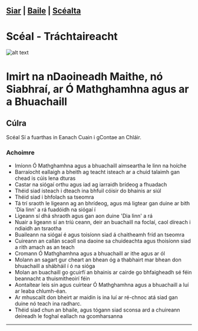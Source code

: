 [Siar](/SC1/scl-1.html) | [Baile](/index.html) | [Scéalta](/liosta.xml)
------------------
# Scéal - Tráchtaireacht
![alt text](siog-pic.jpg "An Scéal")

# Imirt na nDaoineadh Maithe, nó Siabhraí, ar Ó Mathghamhna agus ar a Bhuachaill

## Cúlra
Scéal Sí a fuarthas in Eanach Cuain i gContae an Chláir.

### Achoimre
- Imíonn Ó Mathghamhna agus a bhuachaill aimseartha le linn na hoíche
- Barraíocht eallaigh a bheith ag teacht isteach ar a chuid talaimh gan chead is cúis lena dturas
- Castar na siógaí orthu agus iad ag iarraidh brídeog a fhuadach
- Théid siad isteach i dteach ina bhfuil cóisir do bhainis ar siúl
- Théid siad i bhfolach sa tseomra
- Tá trí sraoth le ligeann ag an bhrídeog, agus má ligtear gan duine ar bith 'Dia linn' a rá fuadóidh na siógaí í
- Ligeann sí dhá shraoth agus gan aon duine 'Dia linn' a rá
- Nuair a ligeann sí an tríú ceann, deir an buachaill na foclaí, caol díreach i ndiaidh an tsraotha
- Buaileann na siógaí é agus toisíonn siad á chaitheamh fríd an tseomra
- Cuireann an callán scaoll sna daoine sa chuideachta agus thoisíonn siad a rith amach as an teach
- Cromann Ó Mathghamhna agus a bhuachaill ar ithe agus ar ól
- Molann an sagart gur cheart an bhean óg a thabhairt mar bhean don bhuachaill a shábháil í ó na sióga
- Molan an buachaill go gcuirfí an bhainis ar cairde go bhfaigheadh sé féin beannacht a thuismitheoirí féin
- Aontaítear leis sin agus cuirtear Ó Mathghamhna agus a bhuachaill a luí ar leaba chlumh-éan.
- Ar mhuscailt don bheirt ar maidin is ina luí ar ré-chnoc atá siad gan duine nó teach ina radharc.
- Théid siad chun an bhaile, agus tógann siad sconsa ard a chuireann deireadh le foghal eallach na gcomharsanna

-----------------


